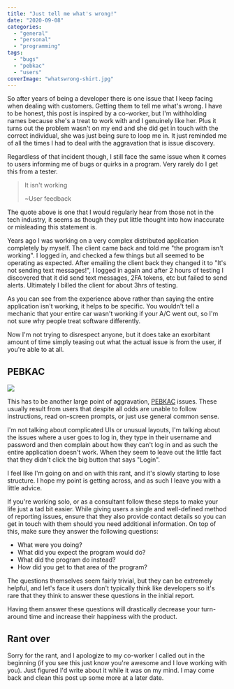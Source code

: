 ```yaml
---
title: "Just tell me what's wrong!"
date: "2020-09-08"
categories: 
  - "general"
  - "personal"
  - "programming"
tags: 
  - "bugs"
  - "pebkac"
  - "users"
coverImage: "whatswrong-shirt.jpg"
---
```


So after years of being a developer there is one issue that I keep facing when dealing with customers. Getting them to tell me what's wrong. I have to be honest, this post is inspired by a co-worker, but I'm withholding names because she's a treat to work with and I genuinely like her. Plus it turns out the problem wasn't on my end and she did get in touch with the correct individual, she was just being sure to loop me in. It just reminded me of all the times I had to deal with the aggravation that is issue discovery.

Regardless of that incident though, I still face the same issue when it comes to users informing me of bugs or quirks in a program. Very rarely do I get this from a tester.

> It isn't working
> 
> ~User feedback

The quote above is one that I would regularly hear from those not in the tech industry, it seems as though they put little thought into how inaccurate or misleading this statement is.

Years ago I was working on a very complex distributed application completely by myself. The client came back and told me "the program isn't working". I logged in, and checked a few things but all seemed to be operating as expected. After emailing the client back they changed it to "It's not sending text messages!", I logged in again and after 2 hours of testing I discovered that it did send text messages, 2FA tokens, etc but failed to send alerts. Ultimately I billed the client for about 3hrs of testing.

As you can see from the experience above rather than saying the entire application isn't working, it helps to be specific. You wouldn't tell a mechanic that your entire car wasn't working if your A/C went out, so I'm not sure why people treat software differently.

Now I'm not trying to disrespect anyone, but it does take an exorbitant amount of time simply teasing out what the actual issue is from the user, if you're able to at all.

## PEBKAC

![](https://dccoder.files.wordpress.com/2020/09/external-content.duckduckgo.com_.gif?w=777)

This has to be another large point of aggravation, [PEBKAC](https://en.wikipedia.org/wiki/User_error) issues. These usually result from users that despite all odds are unable to follow instructions, read on-screen prompts, or just use general common sense.

I'm not talking about complicated UIs or unusual layouts, I'm talking about the issues where a user goes to log in, they type in their username and password and then complain about how they can't log in and as such the entire application doesn't work. When they seem to leave out the little fact that they didn't click the big button that says "Login".

I feel like I'm going on and on with this rant, and it's slowly starting to lose structure. I hope my point is getting across, and as such I leave you with a little advice.

If you're working solo, or as a consultant follow these steps to make your life just a tad bit easier. While giving users a single and well-defined method of reporting issues, ensure that they also provide contact details so you can get in touch with them should you need additional information. On top of this, make sure they answer the following questions:

- What were you doing?
- What did you expect the program would do?
- What did the program do instead?
- How did you get to that area of the program?

The questions themselves seem fairly trivial, but they can be extremely helpful, and let's face it users don't typically think like developers so it's rare that they think to answer these questions in the initial report.

Having them answer these questions will drastically decrease your turn-around time and increase their happiness with the product.

## Rant over

Sorry for the rant, and I apologize to my co-worker I called out in the beginning (if you see this just know you're awesome and I love working with you). Just figured I'd write about it while it was on my mind. I may come back and clean this post up some more at a later date.
